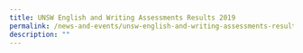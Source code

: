 ```yaml
---
title: UNSW English and Writing Assessments Results 2019
permalink: /news-and-events/unsw-english-and-writing-assessments-results-2019
description: ""
---
```

